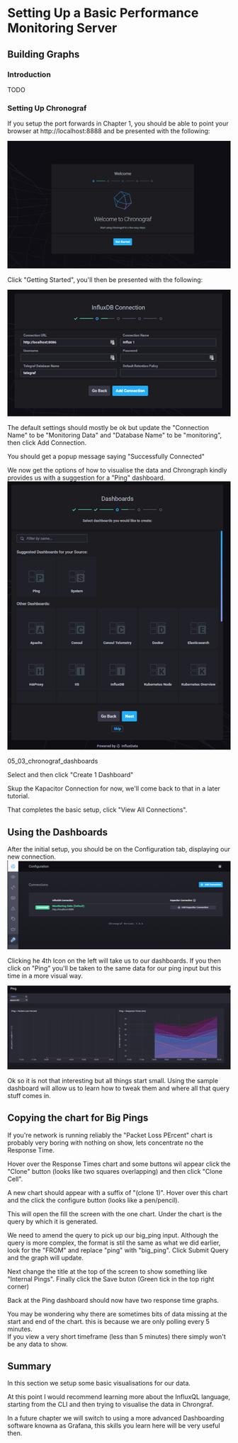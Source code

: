 # Setting Up a Basic Performance Monitoring Server

## Building Graphs

### Introduction
TODO

### Setting Up Chronograf
If you setup the port forwards in Chapter 1, you should be able to point your browser at http://localhost:8888 and be presented with the following:


![Chronograf Getting Started](images/05_01_chronograf_welcome.png "Chronograf Getting Started")


Click "Getting Started", you'll then be presented with the following:

![Chronograf InfluxDB Connection ](images/05_02_chronograf_connection.png "Chronograf - InfluxDB Connection")

The default settings should mostly be ok but update the "Connection Name" to be "Monitoring Data" and "Database Name"  to be "monitoring", 
then click Add Connection.

You should get a popup message saying "Successfully Connected"

We now get the options of how to visualise the data and Chrongraph kindly provides us with a suggestion for a "Ping" dashboard.  
![Chronograf Dashboards](images/05_03_chronograf_dashboards.png "Chronograf Dashboards")

05_03_chronograf_dashboards


Select and then click "Create 1 Dashboard"

Skup the Kapacitor Connection for now, we'll come back to that in a later tutorial.

That completes the basic setup, click "View All Connections".

## Using the Dashboards
After the initial setup, you should be on the Configuration tab, displaying our new connection.
![Chronograf Configuration](images/05_04_chronograf_config_connections.png "Chronograf - Configuration")

Clicking he 4th Icon on the left will take us to our dashboards.  If you then click on "Ping" you'll be taken to the same data for our 
ping input but this time in a more visual way.

![Chronograf Ping Dashboard](images/05_06_chronograf_ping_dashboard.png "Chronograf - Ping Dashboard")

Ok so it is not that interesting but all things start small.  Using the sample dashboard will allow us to learn how to tweak them and where all that
query stuff comes in.

## Copying the chart for Big Pings
If you're network is running reliably the "Packet Loss PErcent" chart is probably very boring with nothing on show, lets concentrate no the Response Time.

Hover over the Response Times chart and some buttons wil appear click the "Clone" button (looks like two squares overlapping) and then click "Clone Cell".

A new chart should appear with a suffix of "(clone 1)". Hover over this chart and the click the configure button (looks like a pen/pencil).

This will open the fill the screen with the one chart.  Under the chart is the query by which it is generated.

We need to amend the query to pick up our big_ping input.  Although the query is more complex, the format is stil the same as what we did earlier, look for 
the "FROM" and replace "ping" with "big_ping". Click Submit Query and the graph will update.

Next change the title at the top of the screen to show something like "Internal Pings". Finally click the Save buton (Green tick in the top right corner)

Back at the Ping dashboard should now have two response time graphs.

You may be wondering why there are sometimes bits of data missing at the start and end of the chart. this is because we are only polling every 5 minutes.  
If you view a very short timeframe (less than 5 minutes) there simply won't be any data to show.

## Summary
In this section we setup some basic visualisations for our data.  

At this point I would recommend learning more about the InfluxQL language, starting from the CLI and then trying to visualise the data in Chrongraf.

In a future chapter we will switch to using a more advanced Dashboarding software knowna as Grafana, this skills you learn here will be very useful then.
